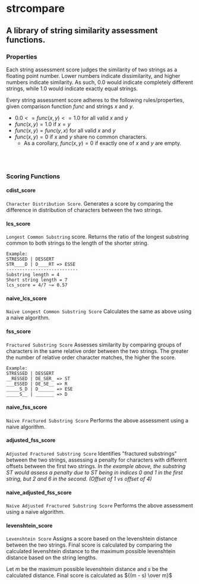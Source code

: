 # strcompare
## A library of string similarity assessment functions.

### Properties
Each string assessment score judges the similarity of two strings as a floating point number. Lower numbers indicate dissimilarity, and higher numbers indicate similarity. As such, 0.0 would indicate completely different strings, while 1.0 would indicate exactly equal strings.

Every string assessment score adheres to the following rules/properties, given comparison function $func$ and strings $x$ and $y$.
* $0.0 <= func(x, y) <= 1.0$ for all valid $x$ and $y$
* $func(x, y) = 1.0$ if $x = y$
* $func(x, y) = func(y, x)$ for all valid $x$ and $y$
* $func(x, y) = 0$ if $x$ and $y$ share no common characters.
    * As a corollary, $func(x, y) = 0$ if exactly one of $x$ and $y$ are empty.

<br />
<br />

### Scoring Functions
#### **cdist_score**
`Character Distribution Score`. Generates a score by comparing the difference in distribution of characters between the two strings.
#### **lcs_score**
`Longest Common Substring` score. Returns the ratio of the longest substring common to both strings to the length of the shorter string.
```
Example:
STRESSED | DESSERT
STR____D | D____RT => ESSE
---------------------------
Substring length = 4
Short string length = 7
lcs_score = 4/7 ~= 0.57
```
#### **naive_lcs_score**
`Naive Longest Common Substring Score` Calculates the same as above using a naive algorithm. 
#### **fss_score**
`Fractured Substring Score` Assesses similarity by comparing groups of characters in the same relative order between the two strings. The greater the number of relative order character matches, the higher the score.
```
Example:
STRESSED | DESSERT
__RESSED | DE_SER_ => ST
___ESSED | DE_SE__ => R
_____S_D | D______ => ESE
_____S__ | _______ => D 
```
#### **naive_fss_score**
`Naive Fractured Substring Score` Performs the above assessment using a naive algorithm.
#### **adjusted_fss_score**
`Adjusted Fractured Substring Score` Identifies "fractured substrings" between the two strings, assessing a penalty for characters with different offsets between the first two strings.
*In the example above, the substring ST would assess a penalty due to ST being in indices 0 and 1 in the first string, but 2 and 6 in the second. (Offset of 1 vs offset of 4)* 
#### **naive_adjusted_fss_score**
`Naive Adjusted Fractured Substring Score` Performs the above assessment using a naive algorithm.
#### **levenshtein_score**
`Levenshtein Score` Assigns a score based on the levenshtein distance between the two strings. Final score is calculated by comparing the calculated levenshtein distance to the maximum possible levenshtein distance based on the string lengths.

Let $m$ be the maximum possible levenshtein distance and $s$ be the calculated distance. Final score is calculated as ${(m - s) \over m}$




